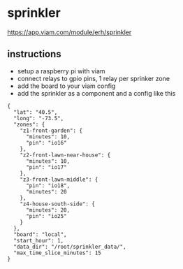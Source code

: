 # sprinkler

https://app.viam.com/module/erh/sprinkler

## instructions
* setup a raspberry pi with viam
* connect relays to gpio pins, 1 relay per sprinker zone
* add the board to your viam config
* add the sprinkler as a component and a config like this
```
{
  "lat": "40.5",
  "long": "-73.5",
  "zones": {
    "z1-front-garden": {
      "minutes": 10,
      "pin": "io16"
    },
    "z2-front-lawn-near-house": {
      "minutes": 10,
      "pin": "io17"
    },
    "z3-front-lawn-middle": {
      "pin": "io18",
      "minutes": 20
    },
    "z4-house-south-side": {
      "minutes": 20,
      "pin": "io25"
    }
  },
  "board": "local",
  "start_hour": 1,
  "data_dir": "/root/sprinkler_data/",
  "max_time_slice_minutes": 15
}
```
